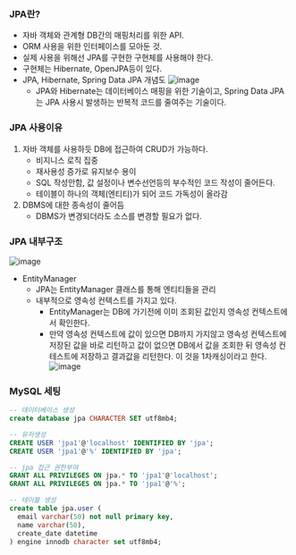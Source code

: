 ### JPA란?
- 자바 객체와 관계형 DB간의 매핑처리를 위한 API.  
- ORM 사용을 위한 인터페이스를 모아둔 것.  
- 실제 사용을 위해선 JPA를 구현한 구현체를 사용해야 한다.   
- 구현체는 Hibernate, OpenJPA등이 있다.
- JPA, Hibernate, Spring Data JPA 개념도
   ![image](https://github.com/user-attachments/assets/112689c7-cc0a-4671-afea-af8aa61a2d7f)
   - JPA와 Hibernate는 데이터베이스 매핑을 위한 기술이고, Spring Data JPA는 JPA 사용시 발생하는 반복적 코드를 줄여주는 기술이다.  

### JPA 사용이유
1. 자바 객체를 사용하듯 DB에 접근하여 CRUD가 가능하다.  
   - 비지니스 로직 집중
   - 재사용성 증가로 유지보수 용이
   - SQL 작성안함, 값 설정이나 변수선언등의 부수적인 코드 작성이 줄어든다.
   - 테이블이 하나의 객체(엔티티)가 되어 코드 가독성이 올라감
2. DBMS에 대한 종속성이 줄어듬
   - DBMS가 변경되더라도 소스를 변경할 필요가 없다.
### JPA 내부구조 
   ![image](https://github.com/user-attachments/assets/9096153d-c4fb-4858-abfb-27279c598755)
   - EntityManager
      - JPA는 EntityManager 클래스를 통해 엔티티들을 관리
      - 내부적으로 영속성 컨텍스트를 가지고 있다.
         - EntityManager는 DB에 가기전에 이미 조회된 값인지 영속성 컨텍스트에서 확인한다.
         - 만약 영속성 컨텍스트에 값이 있으면 DB까지 가지않고 영속성 컨텍스트에 저장된 값을 바로 리턴하고 값이 없으면 DB에서 값을 조회한 뒤 영속성 컨테스트에 저장하고 결과값을 리턴한다. 이 것을 1차캐싱이라고 한다.
       ![image](https://github.com/user-attachments/assets/5f9bb66d-3662-436c-8461-20603dd61dc3)

### MySQL 세팅
  ```sql
  -- 데이터베이스 생성
  create database jpa CHARACTER SET utf8mb4;

  -- 유저생성
  CREATE USER 'jpa1'@'localhost' IDENTIFIED BY 'jpa';
  CREATE USER 'jpa1'@'%' IDENTIFIED BY 'jpa';

  -- jpa 접근 권한부여
  GRANT ALL PRIVILEGES ON jpa.* TO 'jpa1'@'localhost';
  GRANT ALL PRIVILEGES ON jpa.* TO 'jpa1'@'%';

  -- 테이블 생성
  create table jpa.user (
    email varchar(50) not null primary key,
    name varchar(50),
    create_date datetime
  ) engine innodb character set utf8mb4;
  ```
  
